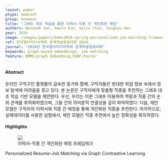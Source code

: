 ```yaml
---
layout: paper
ptype: domconf
group: knowevo
title: "그래프 대조 학습을 통한 이력서-직종 간 개인화된 매칭"
authors: Wonseok Son, Daero Kim, Sejin Chun, Jungkyu Han 
year: 2024
image: /images/papers/kmms2024-spring-personalized-job-matching-framework.png
ref: 한국멀티미디어학회 춘계학술발표대회 2024.
journal: "2024년 한국멀티미디어학회 춘계학술발표대회"
keywords: graph-based embeddings, job matching
feature: KMMS;Graph Embedding;CONF;Poster
---
```


<h4><span class="badge badge-info">Abstract</span></h4>
온라인 구직구인 플랫폼의 급속한 증가와 함께, 구직자들은 방대한 취업 정보 속에서 정보 탐색에 어려움을 겪고 있다. 본 논문은 구직자에게 맞춤형 직종을 추천하는 그래프 대조 학습 기반 모델을 제안한다. 우선, 우리는 이분 그래프 이용하여 역량과 직종 간의 순위 관계를 최적화하였으며, 그들 간의 의미론적 연결성을 깊이 파악하였다. 다음, 제안 모델은 구직자의 이력서와 직종 간 매칭을 통해 개인화된 직종을 추천한다. 마지막으로, 실제데이터를 사용한 실험에서, 제안 모델은 직종 추천에서 높은 정확성을 획득하였다.

<h4><span class="badge badge-info">Highlights</span></h4>
<figure>
    <img class="pull-left pad-right media-object d-none d-sm-block" src="{{ page.image }}">
    <figcaption>이력서-직종 간 개인화된 매칭 프레임워크</figcaption>
</figure>


<div class="alert alert-warning" role="alert">
   Personalized Resume-Job Matching via Graph Contrastive Learning
</div>